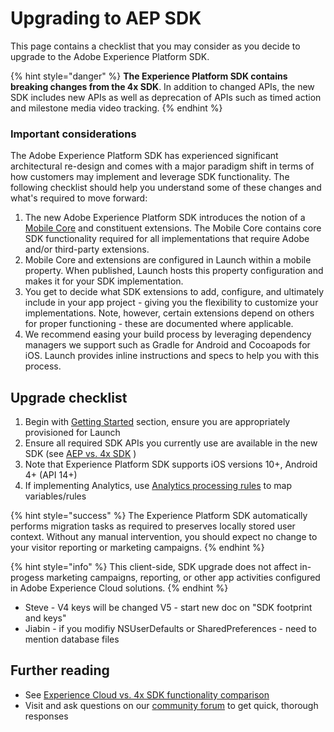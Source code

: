 # Upgrading to AEP SDK

This page contains a checklist that you may consider as you decide to upgrade to the Adobe Experience Platform SDK. 

{% hint style="danger" %}
**The Experience Platform SDK contains breaking changes from the 4x SDK**. In addition to changed APIs, the new SDK includes new APIs as well as deprecation of APIs such as timed action and milestone media video tracking.
{% endhint %}

### Important considerations

The Adobe Experience Platform SDK has experienced significant architectural re-design and comes with a major paradigm shift in terms of how customers may implement and leverage SDK functionality. The following checklist should help you understand some of these changes and what's required to move forward:

1. The new Adobe Experience Platform SDK introduces the notion of a [Mobile Core](../../using-mobile-extensions/mobile-core/) and constituent extensions. The Mobile Core contains core SDK functionality required for all implementations that require Adobe and/or third-party extensions.
2. Mobile Core and extensions are configured in Launch within a mobile property. When published, Launch hosts this property configuration and makes it for your SDK implementation.
3. You get to decide what SDK extensions to add, configure, and ultimately include in your app project - giving you the flexibility to customize your implementations. Note, however, certain extensions depend on others for proper functioning - these are documented where applicable.
4. We recommend easing your build process by leveraging dependency managers we support such as Gradle for Android and Cocoapods for iOS. Launch provides inline instructions and specs to help you with this process. 

## Upgrade checklist

1. Begin with [Getting Started](../../getting-started/create-a-mobile-property.md) section, ensure you are appropriately provisioned for Launch
2. Ensure all required SDK APIs you currently use are available in the new SDK \(see [AEP vs. 4x SDK](aepvs4x.md) \)
3. Note that Experience Platform SDK supports iOS versions 10+, Android 4+ \(API 14+\)
4. If implementing Analytics, use [Analytics processing rules](https://marketing.adobe.com/resources/help/en_US/reference/processing_rules.html) to map variables/rules

{% hint style="success" %}
The Experience Platform SDK automatically performs migration tasks as required to preserves locally stored user context. Without any manual intervention, you should expect no change to your visitor reporting or marketing campaigns.
{% endhint %}

{% hint style="info" %}
This client-side, SDK upgrade does not affect in-progess marketing campaigns, reporting, or other app activities configured in Adobe Experience Cloud solutions.
{% endhint %}

* Steve - V4 keys will be changed V5 - start new doc on "SDK footprint and keys" 
* Jiabin - if you modifiy NSUserDefaults or SharedPreferences - need to mention database files

## Further reading

* See [Experience Cloud vs. 4x SDK functionality comparison](aepvs4x.md) 
* Visit and ask questions on our [community forum](https://forums.adobe.com/community/experience-cloud/platform/launch/sdk) to get quick, thorough responses


